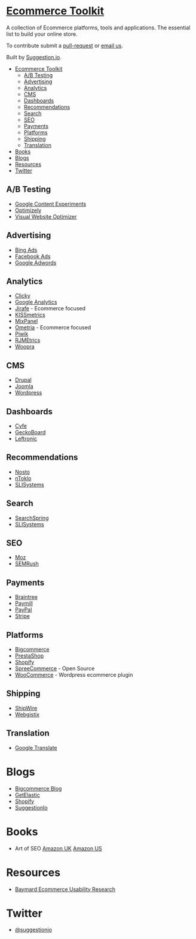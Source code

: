 # <a href="http://www.ecommerce-toolkit.com">Ecommerce Toolkit</a>

A collection of Ecommerce platforms, tools and applications. The essential list to build your online store.

To contribute submit a [pull-request](https://github.com/suggestionio/ecommerce_toolkit/blob/master/CONTRIBUTING.md) or [email us](mailto:info@suggestion.io).

Built by [Suggestion.io](https://www.suggestion.io).

* [Ecommerce Toolkit](#ecommerce-toolkit)
  * [A/B Testing](#ab-testing)
  * [Advertising](#advertising)
  * [Analytics](#analytics)
  * [CMS](#cms)
  * [Dashboards](#dashboards)
  * [Recommendations](#recommendations)
  * [Search](#search)
  * [SEO](#seo)
  * [Payments](#payments)
  * [Platforms](#platforms)
  * [Shipping](#shipping)
  * [Translation](#translation)
* [Books](#books)
* [Blogs](#blogs)
* [Resources](#resources)
* [Twitter](#twitter)

## A/B Testing

* [Google Content Experiments](https://developers.google.com/analytics/devguides/platform/experiments-overview)
* [Optimizely](https://www.optimizely.com/)
* [Visual Website Optimizer](https://vwo.com/)

## Advertising

* [Bing Ads](http://advertise.bingads.microsoft.com/en-us/home)
* [Facebook Ads](https://www.facebook.com/advertising)
* [Google Adwords](https://www.google.co.uk/adwords/)

## Analytics

* [Clicky](http://clicky.com/)
* [Google Analytics](https://www.google.com/analytics)
* [Jirafe](https://jirafe.com/) - Ecommerce focused
* [KISSmetrics](https://www.kissmetrics.com/)
* [MixPanel](https://mixpanel.com/)
* [Ometria](https://www.ometria.com/) - Ecommerce focused
* [Piwik](http://piwik.org/)
* [RJMEtrics](https://rjmetrics.com/)
* [Woopra](https://www.woopra.com/)

## CMS

* [Drupal](https://www.drupal.org/)
* [Joomla](http://www.joomla.org/)
* [Wordpress](https://wordpress.com/)

## Dashboards

* [Cyfe](http://www.cyfe.com/)
* [GeckoBoard](https://www.geckoboard.com/)
* [Leftronic](https://www.leftronic.com/)

## Recommendations

* [Nosto](http://www.nosto.com/)
* [nToklo](http://www.ntoklo.com/)
* [SLISystems](http://www.sli-systems.com/)

## Search

* [SearchSpring](http://searchspring.com/)
* [SLISystems](http://www.sli-systems.com/)

## SEO

* [Moz](https://moz.com/)
* [SEMRush](http://www.semrush.com/)

## Payments

* [Braintree](https://www.braintreepayments.com/)
* [Paymill](https://www.paymill.com/)
* [PayPal](https://www.paypal.com/)
* [Stripe](https://stripe.com/)

## Platforms

* [Bigcommerce](https://www.bigcommerce.com/)
* [PrestaShop](https://www.prestashop.com/)
* [Shopify](https://www.shopify.com)
* [SpreeCommerce](https://spreecommerce.com) - Open Source
* [WooCommerce](http://www.woothemes.com/woocommerce/) - Wordpress ecommerce plugin

## Shipping

* [ShipWire](http://www.shipwire.com/)
* [Webgistix](http://www.webgistix.com/)

## Translation

* [Google Translate](https://translate.google.com/manager/website/)

# Blogs

* [Bigcommerce Blog](http://blog.bigcommerce.com/)
* [GetElastic](http://www.getelastic.com/)
* [Shopify](http://www.shopify.co.uk/blog)
* [SuggestionIo](https://www.suggestion.io/blog/)

# Books

* Art of SEO [Amazon UK](http://www.amazon.co.uk/Art-SEO-Theory-Practice/dp/1449304214) [Amazon US](http://www.amazon.com/Art-SEO-Theory-Practice/dp/1449304214)

# Resources

* [Baymard Ecommerce Usability Research](http://baymard.com/)

# Twitter

* [@suggestionio](https://twitter.com/suggestionio)
